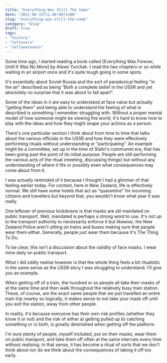 ```yaml
---
title: "Everything Was Still The Same"
date: "2021-06-15T11:40:00+1300"
slug: "everything-was-still-the-same"
category: "blog"
draft: true
tags:
- "history"
- "leftovers"
- "selfawareness"
---
```


Some time ago, I started reading a book called [Everything Was Forever, Until It Was No More] by Alexei Yurchak. I read the two chapters or so while waiting in an airport once and it's quite tough going in some spots.

It's essentially about Soviet Russia and the sort of paradoxical feeling "in the air" described as being "Both a complete belief in the USSR and yet absolutely no surprise that it was about to fall apart".

Some of the ideas in it are easy to understand at face value but actually "getting them" and being able to understand the feeling of what is described is something I remember struggling with. Without a proper mental model of how someone might be viewing the world, it's hard to know how to play with the ideas and how they might shape your actions as a person.

There's one particular section I think about from time to time that talks about the various officials in the USSR and how they were effectively performing rituals without understanding or "participating". An example might be a committee, set up in the time of Stalin's communist era, that has been going past the point of its initial purpose. People are still performing the various acts of the ritual (meeting, discussing things) but without any understanding of where it fits or possibly even what consequences may come about from it.

I was actually reminded of it because I thought I had a glimmer of that feeling earlier today. For context, here in New Zealand, life is effectively normal. We still have some hotels that act as "quarantine" for incoming citizens and travellers but beyond that, you wouldn't know what year it was really.

One leftover of previous lockdowns is that masks are stil mandated on public transport. Well, mandated is perhaps a strong word to use. It's not up to the transport authority to necessarily enforce it but likewise, the New Zealand Police aren't sitting on trains and buses making sure that people wear them either. Generally, people just wear them because It's The Thing To Do.

To be clear, this isn't a discussion about the validity of face masks. I wear mine daily on public transport.

What I did oddly realise however is that the whole thing feels a bit ritualistic in the same sense as the USSR story I was struggling to understand. I'll give you an example.

When getting off of a train, the hundred or so people all take their masks of at the same time and then walk throughout the relatively busy train station. These, of course, are the exact same people that we just travelled an entire train trip nearby so logically, it makes sense to not take your mask off until you exit the station, away from other people.

In reality, it's because everyone has their own risk profiles (whether they know it or not) and the risk of either a) getting pulled up b) catching something or c) both, is greatly diminished when getting off the platform.

I'm sure plenty of people, myself included, put on their masks, wear them on public transport, and take them off often at the same intervals every time without realising. In that sense, it has become a ritual of sorts that we don't think about nor do we think about the consequences of taking it off too early.

